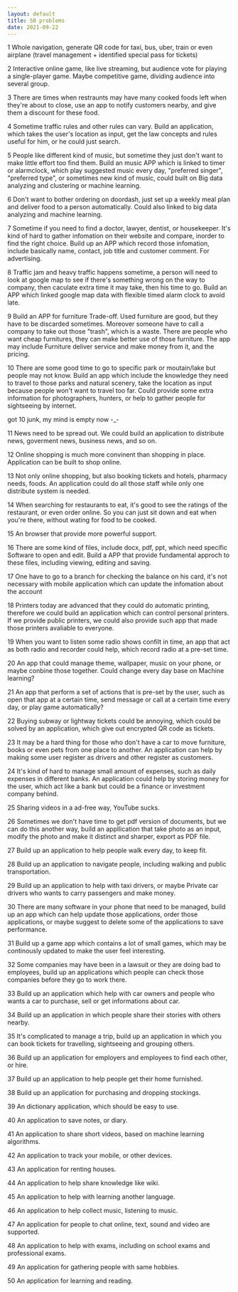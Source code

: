 ```yaml
---
layout: default
title: 50 problems
date: 2021-09-22
---
```

1 Whole navigation, generate QR code for taxi, bus, uber, train or even airplane (travel management + identified special pass for tickets)

2 Interactive online game, like live streaming, but audience vote for playing a single-player game. Maybe competitive game, dividing audience into several group.

3 There are times when restraunts may have many cooked foods left when they're about to close, use an app to notify customers nearby, and give them a discount for these food.

4 Sometime traffic rules and other rules can vary. Build an application, which takes the user's location as input, get the law concepts and rules useful for him, or he could just search.

5 People like different kind of music, but sometime they just don't want to make little effort too find them. Build an music APP which is linked to timer or alarmclock, which play suggested music every day, "preferred singer", "preferred type", or sometimes new kind of music, could built on Big data analyzing and clustering or machine learning.

6 Don't want to bother ordering on doordash, just set up a weekly meal plan and deliver food to a person automatically. Could also linked to big data analyzing and machine learning.

7 Sometime if you need to find a doctor, lawyer, dentist, or housekeeper. It's kind of hard to gather infomation on their website and compare, inorder to find the right choice. Build up an APP which record those infomation, include basically name, contact, job title and customer comment. For advertising.

8 Traffic jam and heavy traffic happens sometime, a person will need to look at google map to see if there's something wrong on the way to company, then caculate extra time it may take, then his time to go. Build an APP which linked google map data with flexible timed alarm clock to avoid late.

9 Build an APP for furniture Trade-off. Used furniture are good, but they have to be discarded sometimes. Moreover someone have to call a company to take out those "trash", which is a waste. There are people who want cheap furnitures, they can make better use of those furniture. The app may include Furniture deliver service and make money from it, and the pricing.

10 There are some good time to go to specific park or moutain/lake but people may not know. Build an app which include the knowledge they need to travel to those parks and natural scenery, take the location as input because people won't want to travel too far. Could provide some extra information for photographers, hunters, or help to gather people for sightseeing by internet.

got 10 junk, my mind is empty now -_-

11 News need to be spread out. We could build an application to distribute news, goverment news, business news, and so on.

12 Online shopping is much more convinent than shopping in place. Application can be built to shop online.

13 Not only online shopping, but also booking tickets and hotels, pharmacy needs, foods. An application could do all those staff while only one distribute system is needed.

14 When searching for restaurants to eat, it's good to see the ratings of the restaurant, or even order online. So you can just sit down and eat when you're there, without wating for food to be cooked.

15 An browser that provide more powerful support.

16 There are some kind of files, include docx, pdf, ppt, which need specific Software to open and edit. Build a APP that provide fundamental approch to these files, including viewing, editing and saving.

17 One have to go to a branch for checking the balance on his card, it's not necessary with mobile application which can update the infomation about the account 

18 Printers today are advanced that they could do automatic printing, therefore we could build an application which can control personal printers. If we provide public printers, we could also provide such app that made those printers avaliable to everyone.

19 When you want to listen some radio shows confilt in time, an app that act as both radio and recorder could help, which record radio at a pre-set time.

20 An app that could manage theme, wallpaper, music on your phone, or maybe conbine those together. Could change every day base on Machine learning?

21 An app that perform a set of actions that is pre-set by the user, such as open that app at a certain time, send message or call at a certain time every day, or play game automatically?

22 Buying subway or lightway tickets could be annoying, which could be solved by an application, which give out encrypted QR code as tickets.

23 It may be a hard thing for those who don't have a car to move furniture, books or even pets from one place to another. An application can help by making some user register as drivers and other register as customers.

24 It's kind of hard to manage small amount of expenses, such as daily expenses in different banks. An application could help by storing money for the user, which act like a bank but could be a finance or investment company behind.

25 Sharing videos in a ad-free way, YouTube sucks.

26 Sometimes we don't have time to get pdf version of documents, but we can do this another way, build an appllication that take photo as an input, modify the photo and make it distinct and sharper, export as PDF file.

27 Build up an application to help people walk every day, to keep fit.

28 Build up an application to navigate people, including walking and public transportation.

29 Build up an application to help with taxi drivers, or maybe Private car drivers who wants to carry passengers and make money.

30 There are many software in your phone that need to be managed, build up an app which can help update those applications, order those applications, or maybe suggest to delete some of the applications to save performance.

31 Build up a game app which contains a lot of small games, which may be continously updated to make the user feel interesting.

32 Some companies may have been in a lawsuit or they are doing bad to employees, build up an applications which people can check those companies before they go to work there.

33 Build up an application which help with car owners and people who wants a car to purchase, sell or get informations about car.

34 Build up an application in which people share their stories with others nearby.

35 It's complicated to manage a trip, build up an application in which you can book tickets for travelling, sightseeing and grouping others.

36 Build up an application for employers and employees to find each other, or hire.

37 Build up an application to help people get their home furnished.

38 Build up an application for purchasing and dropping stockings.

39 An dictionary application, which should be easy to use.

40 An application to save notes, or diary.

41 An application to share short videos, based on machine learning algorithms.

42 An application to track your mobile, or other devices.

43 An application for renting houses.

44 An application to help share knowledge like wiki.

45 An application to help with learning another language.

46 An application to help collect music, listening to music.

47 An application for people to chat online, text, sound and video are supported.

48 An application to help with exams, including on school exams and professional exams.

49 An application for gathering people with same hobbies.

50 An application for learning and reading.



